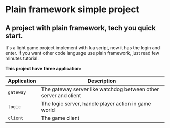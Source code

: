 # Plain framework simple project #

## A project with plain framework, tech you quick start. ##

It's a light game project implement with lua script, now it has the login and enter.
If you want other code language use plain framework, just read few minutes tutorial.

**This project have three application:**

| Application             | Description                                                     |
| ----------------------- | --------------------------------------------------------------- |
| `gateway`               | The gateway server like watchdog between other server and client|
| `logic`                 | The logic server, handle player action in game world            |
| `client`                | The game client                                                 |

